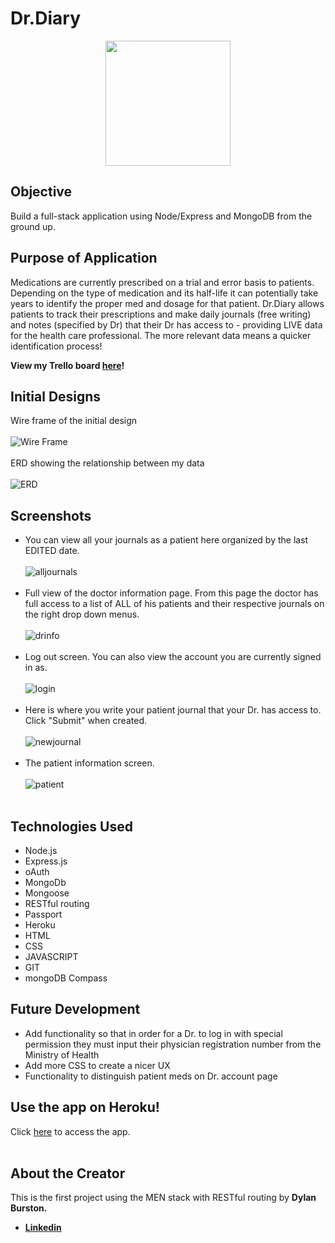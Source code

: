 # Dr.Diary 

<p align="center">
  <img width="200" height="200" src="public/images/journal.png">
</p>

## Objective 
Build a full-stack application using Node/Express and MongoDB from the ground up. 

## Purpose of Application
Medications are currently prescribed on a trial and error basis to patients. Depending on the type of medication and its half-life it can potentially take years to identify the proper med and dosage for that patient. Dr.Diary allows patients to track their prescriptions and make daily journals (free writing) and notes (specified by Dr) that their Dr has access to - providing LIVE data for the health care professional. The more relevant data means a quicker identification process! 

**View my Trello board [here](https://trello.com/b/X8p4Mr0t/drdiary)!**

## Initial Designs
Wire frame of the initial design 
<br><br>
![Wire Frame](/public/images/WireFrame.png)
<br><br>
ERD showing the relationship between my data 
<br><br>
![ERD](/public/images/ERD.jpg)

## Screenshots 

- You can view all your journals as a patient here organized by the last EDITED date. 
<br><br>
![alljournals](/public/images/alljournals.png)
<br><br>
- Full view of the doctor information page. From this page the doctor has full access to a list of ALL of his patients and their respective journals on the right drop down menus.
<br><br>
![drinfo](/public/images/doctorinfo.png)
<br><br>
- Log out screen. You can also view the account you are currently signed in as. 
<br><br>
![login](/public/images/login.png)
<br><br>
- Here is where you write your patient journal that your Dr. has access to. Click "Submit" when created. 
<br><br>
![newjournal](/public/images/newjournal.png)
<br><br>
- The patient information screen. 
<br><br>
![patient](/public/images/patientscreen.png)
<br><br>

## Technologies Used
- Node.js
- Express.js
- oAuth
- MongoDb
- Mongoose
- RESTful routing
- Passport
- Heroku 
- HTML
- CSS 
- JAVASCRIPT 
- GIT 
- mongoDB Compass

## Future Development 
- Add functionality so that in order for a Dr. to log in with special permission they must input their physician registration number from the Ministry of Health 
- Add more CSS to create a nicer UX 
- Functionality to distinguish patient meds on Dr. account page 


## Use the app on Heroku! 
Click <a href="https://dctrdiary.herokuapp.com/" target="_blank" rel="noopener noreferrer">here</a> to access the app. 
<br><br>
## About the Creator 
This is the first project using the MEN stack with RESTful routing by **Dylan Burston.**
- **[Linkedin](https://www.linkedin.com/in/dylan-burston-09727265/)**